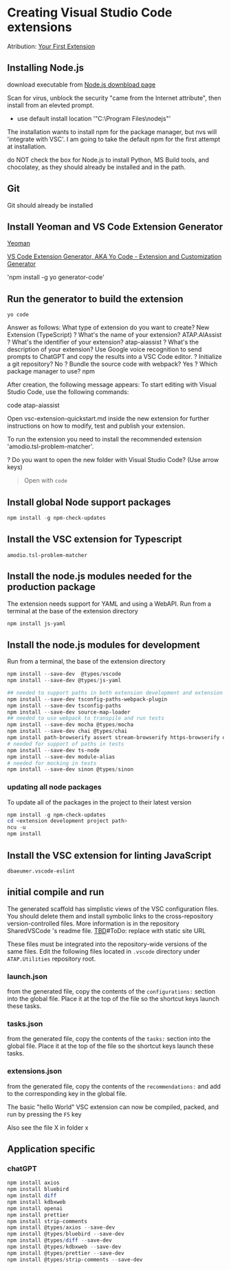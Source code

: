 # Creating Visual Studio Code extensions

Atribution:
[Your First Extension](https://code.visualstudio.com/api/get-started/your-first-extension)

## Installing Node.js

download executable from [Node.js downbload page](https://nodejs.org/en)

Scan for virus, unblock the security "came from the Internet attribute", then install from an elevted prompt.

- use default install location '"C:\Program Files\nodejs\"'

The installation wants to install npm for the package manager, but nvs will 'integrate with VSC'. I am going to take the default npm for the first attempt at installation.

do NOT check the box for Node.js to install Python, MS Build tools, and chocolatey, as they should already be installed and in the path.

## Git

Git should already be installed

## Install Yeoman and VS Code Extension Generator

[Yeoman](https://yeoman.io/)

[VS Code Extension Generator, AKA Yo Code - Extension and Customization Generator ](https://www.npmjs.com/package/generator-code)

'npm install -g yo generator-code'

## Run the generator to build the extension

`yo code`

Answer as follows:
What type of extension do you want to create? New Extension (TypeScript)
? What's the name of your extension? ATAP.AIAssist
? What's the identifier of your extension? atap-aiassist
? What's the description of your extension? Use Google voice recognition to send prompts to ChatGPT and copy the results
into a VSC Code editor.
? Initialize a git repository? No
? Bundle the source code with webpack? Yes
? Which package manager to use? npm

After creation, the following message appears:
To start editing with Visual Studio Code, use the following commands:

code atap-aiassist

Open vsc-extension-quickstart.md inside the new extension for further instructions
on how to modify, test and publish your extension.

To run the extension you need to install the recommended extension 'amodio.tsl-problem-matcher'.

? Do you want to open the new folder with Visual Studio Code? (Use arrow keys)

> Open with `code`

## Install global Node support packages

```Powershell
npm install -g npm-check-updates

```

## Install the VSC extension for Typescript

`amodio.tsl-problem-matcher`

## Install the node.js modules needed for the production package

The extension needs support for YAML and using a WebAPI. Run from a terminal at the base of the extension directory

```Powershell
npm install js-yaml
```

## Install the node.js modules for development

Run from a terminal, the base of the extension directory

```Powershell
npm install --save-dev  @types/vscode
npm install --save-dev @types/js-yaml

## needed to support paths in both extension development and extension testing
npm install --save-dev tsconfig-paths-webpack-plugin
npm install --save-dev tsconfig-paths
npm install --save-dev source-map-loader
## needed to use webpack to transpile and run tests
npm install --save-dev mocha @types/mocha
npm install --save-dev chai @types/chai
npm install path-browserify assert stream-browserify https-browserify os-browserify url --save-dev
# needed for support of paths in tests
npm install --save-dev ts-node
npm install --save-dev module-alias
# needed for mocking in tests
npm install --save-dev sinon @types/sinon
```

### updating all node packages

To update all of the packages in the project to their latest version

```Powershell
npm install -g npm-check-updates
cd <extension development project path>
ncu -u
npm install

```

## Install the VSC extension for linting JavaScript

`dbaeumer.vscode-eslint`

## initial compile and run

The generated scaffold has simplistic views of the VSC configuration files. You should delete them and install symbolic links to the cross-repository version-controlled files. More information is in the repository SharedVSCode 's readme file. [TBD](TBD)#ToDo: replace with static site URL

These files must be integrated into the repository-wide versions of the same files. Edit the following files located in `.vscode` directory under `ATAP.Utilities` repository root.

### launch.json

from the generated file, copy the contents of the `configurations:` section into the global file. Place it at the top of the file so the shortcut keys launch these tasks.

### tasks.json

from the generated file, copy the contents of the `tasks:` section into the global file. Place it at the top of the file so the shortcut keys launch these tasks.

### extensions.json

from the generated file, copy the contents of the `recommendations:` and add to the corresponding key in the global file.

The basic "hello World" VSC extension can now be compiled, packed, and run by pressing the `F5` key

Also see the file X in folder x

## Application specific

### chatGPT

```Powershell
npm install axios
npm install bluebird
npm install diff
npm install kdbxweb
npm install openai
npm install prettier
npm install strip-comments
npm install @types/axios --save-dev
npm install @types/bluebird --save-dev
npm install @types/diff --save-dev
npm install @types/kdbxweb --save-dev
npm install @types/prettier --save-dev
npm install @types/strip-comments --save-dev
```

